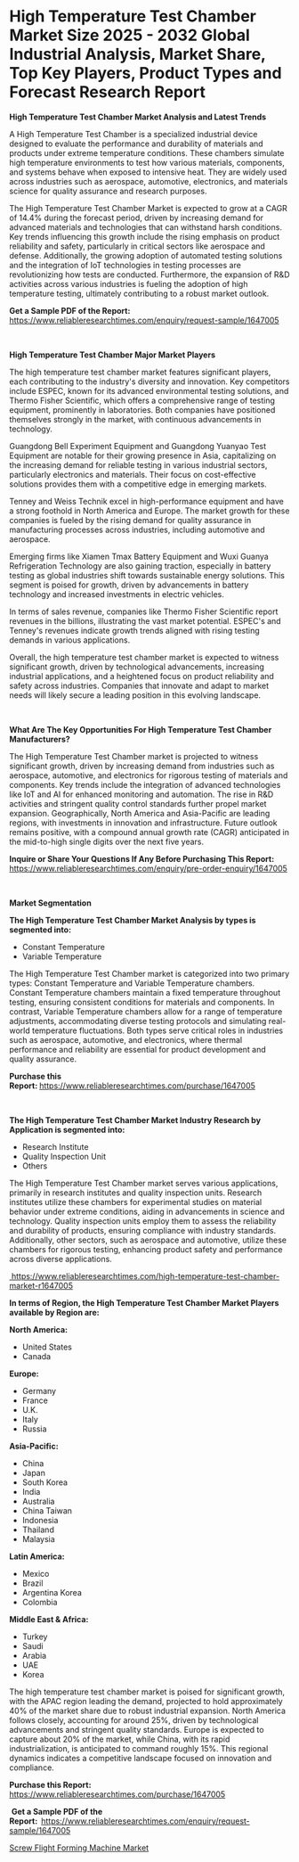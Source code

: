 <p><h1>High Temperature Test Chamber Market Size 2025 - 2032 Global Industrial Analysis, Market Share, Top Key Players, Product Types and Forecast Research Report</h1></p><p><strong>High Temperature Test Chamber Market Analysis and Latest Trends</strong></p>
<p><p>A High Temperature Test Chamber is a specialized industrial device designed to evaluate the performance and durability of materials and products under extreme temperature conditions. These chambers simulate high temperature environments to test how various materials, components, and systems behave when exposed to intensive heat. They are widely used across industries such as aerospace, automotive, electronics, and materials science for quality assurance and research purposes.</p><p>The High Temperature Test Chamber Market is expected to grow at a CAGR of 14.4% during the forecast period, driven by increasing demand for advanced materials and technologies that can withstand harsh conditions. Key trends influencing this growth include the rising emphasis on product reliability and safety, particularly in critical sectors like aerospace and defense. Additionally, the growing adoption of automated testing solutions and the integration of IoT technologies in testing processes are revolutionizing how tests are conducted. Furthermore, the expansion of R&D activities across various industries is fueling the adoption of high temperature testing, ultimately contributing to a robust market outlook.</p></p>
<p><strong>Get a Sample PDF of the Report:&nbsp;</strong> <a href="https://www.reliableresearchtimes.com/enquiry/request-sample/1647005?utm_campaign=2478&utm_medium=2&utm_source=Github&utm_content=ia&utm_term=23022025&utm_id=high-temperature-test-chamber">https://www.reliableresearchtimes.com/enquiry/request-sample/1647005</a></p>
<p>&nbsp;</p>
<p><strong>High Temperature Test Chamber Major Market Players</strong></p>
<p><p>The high temperature test chamber market features significant players, each contributing to the industry's diversity and innovation. Key competitors include ESPEC, known for its advanced environmental testing solutions, and Thermo Fisher Scientific, which offers a comprehensive range of testing equipment, prominently in laboratories. Both companies have positioned themselves strongly in the market, with continuous advancements in technology.</p><p>Guangdong Bell Experiment Equipment and Guangdong Yuanyao Test Equipment are notable for their growing presence in Asia, capitalizing on the increasing demand for reliable testing in various industrial sectors, particularly electronics and materials. Their focus on cost-effective solutions provides them with a competitive edge in emerging markets.</p><p>Tenney and Weiss Technik excel in high-performance equipment and have a strong foothold in North America and Europe. The market growth for these companies is fueled by the rising demand for quality assurance in manufacturing processes across industries, including automotive and aerospace.</p><p>Emerging firms like Xiamen Tmax Battery Equipment and Wuxi Guanya Refrigeration Technology are also gaining traction, especially in battery testing as global industries shift towards sustainable energy solutions. This segment is poised for growth, driven by advancements in battery technology and increased investments in electric vehicles.</p><p>In terms of sales revenue, companies like Thermo Fisher Scientific report revenues in the billions, illustrating the vast market potential. ESPEC's and Tenney's revenues indicate growth trends aligned with rising testing demands in various applications.</p><p>Overall, the high temperature test chamber market is expected to witness significant growth, driven by technological advancements, increasing industrial applications, and a heightened focus on product reliability and safety across industries. Companies that innovate and adapt to market needs will likely secure a leading position in this evolving landscape.</p></p>
<p>&nbsp;</p>
<p><strong>What Are The Key Opportunities For High Temperature Test Chamber Manufacturers?</strong></p>
<p><p>The High Temperature Test Chamber market is projected to witness significant growth, driven by increasing demand from industries such as aerospace, automotive, and electronics for rigorous testing of materials and components. Key trends include the integration of advanced technologies like IoT and AI for enhanced monitoring and automation. The rise in R&D activities and stringent quality control standards further propel market expansion. Geographically, North America and Asia-Pacific are leading regions, with investments in innovation and infrastructure. Future outlook remains positive, with a compound annual growth rate (CAGR) anticipated in the mid-to-high single digits over the next five years.</p></p>
<p><strong>Inquire or Share Your Questions If Any Before Purchasing This Report:</strong> <a href="https://www.reliableresearchtimes.com/enquiry/pre-order-enquiry/1647005?utm_campaign=2478&utm_medium=2&utm_source=Github&utm_content=ia&utm_term=23022025&utm_id=high-temperature-test-chamber">https://www.reliableresearchtimes.com/enquiry/pre-order-enquiry/1647005</a></p>
<p>&nbsp;</p>
<p><strong>Market Segmentation</strong></p>
<p><strong>The High Temperature Test Chamber Market Analysis by types is segmented into:</strong></p>
<p><ul><li>Constant Temperature</li><li>Variable Temperature</li></ul></p>
<p><p>The High Temperature Test Chamber market is categorized into two primary types: Constant Temperature and Variable Temperature chambers. Constant Temperature chambers maintain a fixed temperature throughout testing, ensuring consistent conditions for materials and components. In contrast, Variable Temperature chambers allow for a range of temperature adjustments, accommodating diverse testing protocols and simulating real-world temperature fluctuations. Both types serve critical roles in industries such as aerospace, automotive, and electronics, where thermal performance and reliability are essential for product development and quality assurance.</p></p>
<p><strong>Purchase this Report:&nbsp;</strong><a href="https://www.reliableresearchtimes.com/purchase/1647005?utm_campaign=2478&utm_medium=2&utm_source=Github&utm_content=ia&utm_term=23022025&utm_id=high-temperature-test-chamber">https://www.reliableresearchtimes.com/purchase/1647005</a></p>
<p>&nbsp;</p>
<p><strong>The High Temperature Test Chamber Market Industry Research by Application is segmented into:</strong></p>
<p><ul><li>Research Institute</li><li>Quality Inspection Unit</li><li>Others</li></ul></p>
<p><p>The High Temperature Test Chamber market serves various applications, primarily in research institutes and quality inspection units. Research institutes utilize these chambers for experimental studies on material behavior under extreme conditions, aiding in advancements in science and technology. Quality inspection units employ them to assess the reliability and durability of products, ensuring compliance with industry standards. Additionally, other sectors, such as aerospace and automotive, utilize these chambers for rigorous testing, enhancing product safety and performance across diverse applications.</p></p>
<p><a href="https://www.reliableresearchtimes.com/high-temperature-test-chamber-market-r1647005?utm_campaign=2478&utm_medium=2&utm_source=Github&utm_content=ia&utm_term=23022025&utm_id=high-temperature-test-chamber">&nbsp;https://www.reliableresearchtimes.com/high-temperature-test-chamber-market-r1647005</a></p>
<p><strong>In terms of Region, the High Temperature Test Chamber Market Players available by Region are:</strong></p>
<p>
    <p> <strong> North America: </strong>
        <ul>
            <li>United States</li>
            <li>Canada</li>
        </ul>
        </p> 
    <p> <strong> Europe: </strong>
        <ul>
            <li>Germany</li>
            <li>France</li>
            <li>U.K.</li>
            <li>Italy</li>
            <li>Russia</li>
        </ul>
        </p> 
    <p> <strong> Asia-Pacific: </strong>
        <ul>
            <li>China</li>
            <li>Japan</li>
            <li>South Korea</li>
            <li>India</li>
            <li>Australia</li>
            <li>China Taiwan</li>
            <li>Indonesia</li>
            <li>Thailand</li>
            <li>Malaysia</li>
        </ul>
        </p> 
    <p> <strong> Latin America: </strong>
        <ul>
            <li>Mexico</li>
            <li>Brazil</li>
            <li>Argentina Korea</li>
            <li>Colombia</li>
        </ul>
        </p> 
    <p> <strong> Middle East & Africa: </strong>
        <ul>
            <li>Turkey</li>
            <li>Saudi</li>
            <li>Arabia</li>
            <li>UAE</li>
            <li>Korea</li>
        </ul>
    </p>
    </p>
<p><p>The high temperature test chamber market is poised for significant growth, with the APAC region leading the demand, projected to hold approximately 40% of the market share due to robust industrial expansion. North America follows closely, accounting for around 25%, driven by technological advancements and stringent quality standards. Europe is expected to capture about 20% of the market, while China, with its rapid industrialization, is anticipated to command roughly 15%. This regional dynamics indicates a competitive landscape focused on innovation and compliance.</p></p>
<p><strong>Purchase this Report: </strong><a href="https://www.reliableresearchtimes.com/purchase/1647005?utm_campaign=2478&utm_medium=2&utm_source=Github&utm_content=ia&utm_term=23022025&utm_id=high-temperature-test-chamber">https://www.reliableresearchtimes.com/purchase/1647005</a></p>
<p>&nbsp;<strong>Get a Sample PDF of the Report:&nbsp;&nbsp;</strong><a href="https://www.reliableresearchtimes.com/enquiry/request-sample/1647005?utm_campaign=2478&utm_medium=2&utm_source=Github&utm_content=ia&utm_term=23022025&utm_id=high-temperature-test-chamber">https://www.reliableresearchtimes.com/enquiry/request-sample/1647005</a></p>
<p><strong></strong></p>
<p><p><a href="https://github.com/xanaanenkaly/Market-Research-Report-List-1/blob/main/screw-flight-forming-machine-market.md?utm_campaign=2478&utm_medium=2&utm_source=Github&utm_content=ia&utm_term=23022025&utm_id=high-temperature-test-chamber">Screw Flight Forming Machine Market</a></p></p>